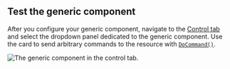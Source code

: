 ## Test the generic component

After you configure your generic component, navigate to the [Control tab](/fleet/robots/#control) and select the dropdown panel dedicated to the generic component.
Use the card to send arbitrary commands to the resource with [`DoCommand()`](/build/configure/components/generic/#docommand).

![The generic component in the control tab.](/build/configure/components/generic/generic-control.png)